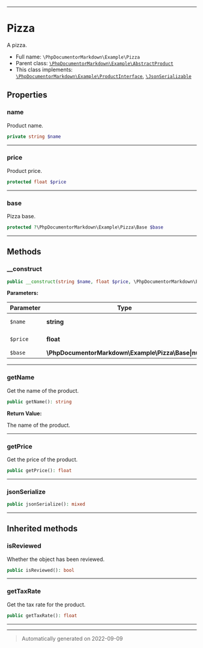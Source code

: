 ***

# Pizza

A pizza.



* Full name: `\PhpDocumentorMarkdown\Example\Pizza`
* Parent class: [`\PhpDocumentorMarkdown\Example\AbstractProduct`](./AbstractProduct.md)
* This class implements:
[`\PhpDocumentorMarkdown\Example\ProductInterface`](./ProductInterface.md), [`\JsonSerializable`](../../JsonSerializable.md)



## Properties


### name

Product name.

```php
private string $name
```






***

### price

Product price.

```php
protected float $price
```






***

### base

Pizza base.

```php
protected ?\PhpDocumentorMarkdown\Example\Pizza\Base $base
```






***

## Methods


### __construct



```php
public __construct(string $name, float $price, \PhpDocumentorMarkdown\Example\Pizza\Base|null $base = null): mixed
```








**Parameters:**

| Parameter | Type | Description |
|-----------|------|-------------|
| `$name` | **string** | Product name. |
| `$price` | **float** | Product price. |
| `$base` | **\PhpDocumentorMarkdown\Example\Pizza\Base&#124;null** | Pizza base. |




***

### getName

Get the name of the product.

```php
public getName(): string
```









**Return Value:**

The name of the product.



***

### getPrice

Get the price of the product.

```php
public getPrice(): float
```











***

### jsonSerialize



```php
public jsonSerialize(): mixed
```











***


## Inherited methods


### isReviewed

Whether the object has been reviewed.

```php
public isReviewed(): bool
```











***

### getTaxRate

Get the tax rate for the product.

```php
public getTaxRate(): float
```











***


***
> Automatically generated on 2022-09-09
